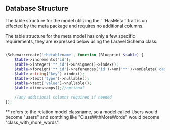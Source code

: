 ## Database Structure

The table structure for the model utilizing the ```HasMeta`` trait is un effected by the meta package and requires no additional columns.

The table structure for the meta model has only a few specific requirements, they are expressed below using the Laravel Schema class:

```php

\Schema::create('thetablename', function (Blueprint $table) {
    $table->increments('id');
    $table->integer('**_id')->unsigned()->index();
    $table->foreign('**_id')->references('id')->on('**')->onDelete('cascade');
    $table->string('key')->index();
    $table->text('type')->nullable();
    $table->text('value')->nullable();
    $table->timestamps();//optional

    //any additional columns required if needed
});

```

** refers to the relation model classname, so a model called Users would become "users" and somthing like "ClassWithMoreWords" would become "class_with_more_words".
